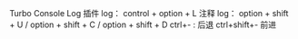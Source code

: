 <!-- 快捷键 -->

Turbo Console Log 插件
log： control + option + L
注释 log： option + shift + U / option + shift + C / option + shift + D
ctrl+- : 后退
ctrl+shift+- 前进
